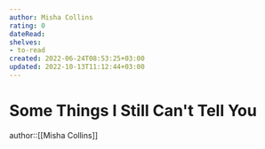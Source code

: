 ```yaml
---
author: Misha Collins
rating: 0
dateRead: 
shelves: 
- to-read
created: 2022-06-24T08:53:25+03:00
updated: 2022-10-13T11:12:44+03:00
---
```

# Some Things I Still Can't Tell You

author::[[Misha Collins]]